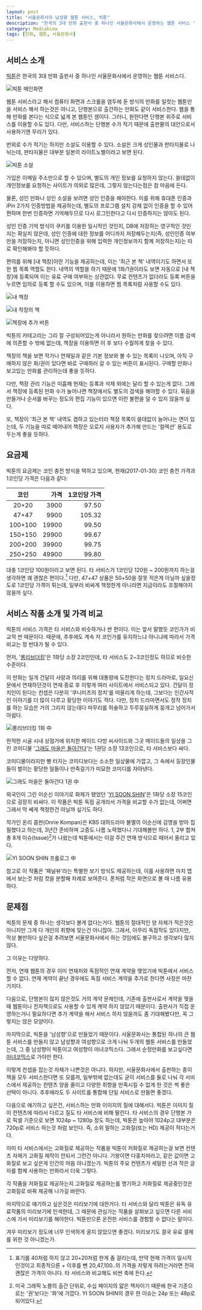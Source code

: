 ```yaml
---
layout: post
title: "서울문화사의 남성향 웹툰 서비스, 빅툰"
description: "한국의 3대 만화 출판사 중 하나인 서울문화사에서 운영하는 웹툰 서비스 '빅툰'을 소개한다."
category: Mediabiew
tags: [만화, 웹툰, 서울문화사]
---
```


## 서비스 소개

[빅툰](http://www.big-toon.com/)은 한국의 3대 만화 출판사 중 하나인 서울문화사에서 운영하는 웹툰 서비스다.

![빅툰 메인화면](https://lh3.googleusercontent.com/-uAQ_qr8BfjQ/WJCg0QqaNNI/AAAAAAAAStQ/zgTBN9gozMc90J9ok__irAiZp3FbeAwZwCLcB/w600/big-toon-main.jpg "빅툰은 서울문화사에서 운영하는 웹툰 서비스다.")

웹툰 서비스라고 해서 컴퓨터 화면과 스크롤을 염두에 둔 방식의 만화를 일컷는 웹툰만을 서비스 해서 하는것은 아니고, 단행본으로 출간하는 만화도 같이 서비스한다.
웹을 통해 만화를 본다는 식으로 넓게 본 웹툰인 셈이다.
그러니, 원한다면 단행본 위주로 서비스를 이용할 수도 있다.
다만, 서비스하는 단행본 수가 적기 때문에 출판물의 대안으로서 사용하기엔 무리가 있다.

번외로 수가 적기는 하지만 소설도 이용할 수 있다.
소설은 크게 성인물과 판타지물로 나뉘는데, 판타지물은 대부분 일본의 라이트노벨이라고 보면 된다.

![빅툰 소설](https://lh3.googleusercontent.com/-W0FB4BnoKR0/WJChdUh8J8I/AAAAAAAAStY/yqHDA94TJk8Cdobp4ccR-19zYIfiMcLXQCLcB/w600/big-toon-novel.jpg "소설은 수가 적고 거의 성인물과 라이트노벨이다.")

가입은 이메일 주소만으로 할 수 있으며, 별도의 개인 정보를 요청하지 않는다.
쓸데없이 개인정보를 요청하는 사이트가 의외로 많은데, 그렇지 않는다는점은 참 마음에 든다.

물론, 성인 만화나 성인 소설을 보려면 성인 인증을 해야한다.
이를 위해 휴대폰 인증과 iPin 2가지 인증방법을 제공하는데,
별도의 프로그램 설치 강제 없이 인증을 할 수 있어 편하며
한번 인증하면 기억해두므로 다시 로그인한다고 다시 인증하지는 않아도 된다.

성인 인증 기억 방식이 쿠키를 이용한 일시적인 것인지, DB에 저장하는 영구적인 것인지는 확실치 않은데, 성인 인증에 대한 정보를 어디까지 저장해두는지(즉, 성인인증 여부만을 저장하는지, 아니면 성인인증을 위해 입력한 개인정보까지 함께 저장하는지)는 따로 확인해봐야 할 듯하다.

편의를 위해 [내 책장]이란 기능을 제공하는데,
이는 '최근 본 책' 내역이기도 하면서 또한 찜 목록 역할도 한다.
내역의 역할을 하기 때문에 1화/1권이라도 보면 자동으로 [내 책장]에 등록되며 이는 유료 구매 여부와는 상관없다.
무료 컨텐츠가 없더라도 등록 버튼을 누르면 임의로 등록 할 수도 있으며, 이를 이용하면 찜 목록처럼 사용할 수도 있다.

![내 책장](https://lh3.googleusercontent.com/-2ZNRP3SVhrg/WJCiz1ntQrI/AAAAAAAAStw/9-MAUwLXlMgZ6Yz5f6jueJKuRFX3o29oQCLcB/w600/big-toon-book-cage.jpg "한번이라도 보거나 추가 버튼을 누르면 책장에 등록된다.")

![내 착장의 책](https://lh3.googleusercontent.com/-BY9aEVerGgQ/WJCjG-VBrJI/AAAAAAAASuA/xV12MYZI_MA4x6rf1C28gMzvUU0ggGs4wCLcB/s550/big-toon-book-case-sub.jpg "책장의 책을 보면 기본 정보와 화/권 목록, 구매버튼이 표시된다.")

![책장에 추가 버튼](https://lh3.googleusercontent.com/-tvRX6UYT4Xs/WJCi_USKN9I/AAAAAAAASt4/P6GR0bvtZqYAPACEi3gPJ1eZpfnCkH-XQCLcB/w600/big-toon-book-cage-add.jpg "목록의 왼쪽 위와 왼쪽 아래에 있는 추가 버튼을 눌러 책장에 등록할 수도 있다.")

빅툰의 카테고리는 그리 잘 구성되어있는게 아니라서
원하는 만화를 찾으려면 이름 검색에 의존할 수 밖에 없는데,
책장을 이용하면 이 후 보다 수월하게 찾을 수 있다.

책장의 책을 보면 작가나 연재일과 같은 기본 정보와 볼 수 있는 목록이 나오며,
아직 구매하지 않은 화/권이 있다면 바로 구매하러 갈 수 있는 버튼이 표시된다.
구매할 만화나 보고있는 만화를 관리하는데 좋을 듯하다.

다만, 책장 관리 기능은 미흡해 현재는 등록과 삭제 외에는 달리 할 수 있는게 없다.
그래서 책장에 등록된 만화 수가 늘어나면 책장에서도 별도의 검색을 해야할 수 있다.
묶음을 만들거나 순서를 바꾸는 정도의 편집 기능이 있으면 이런 불편을 덜 수 있지 않을까 싶다.

또, 책장이 '최근 본 책' 내역도 겸하고 있는터라 책장 목록이 쓸데없이 늘어나는 면이 있는데,
두 기능을 따로 떼어내어 책장은 오로지 사용자가 추가해 만드는 '컬렉션' 용도로 두는게 좋을 듯하다.



## 요금제

빅툰의 요금제는 코인 충전 방식을 택하고 있으며, 현재(2017-01-30) 코인 충전 가격과 1코인당 가격은 다음과 같다:

   코인   |  가격  | 1코인당 가격
:--------:|-------:|-------------:
   20+20  |   3900 |    97.50
   47+47  |   9900 |   105.32
  100+100 |  19900 |    99.50
  150+150 |  29900 |    99.67
  200+200 |  39900 |    99.75
  250+250 |  49900 |    99.80

대충 1코인당 100원이라고 보면 된다.
타 서비스가 1코인당 120원 ~ 200원까지 하는걸 생각하면 꽤 괜찮은 편이다.[^1]
다만, 47+47 상품은 50+50을 잘못 적은게 아닐까 싶을정도로 1코인당 가격이 튀는데,
일부러 비싸게 책정한게 아니라면 지금이라도 조절해야지 않을까 싶다.

[^1]: 표기를 40처럼 하지 않고 20+20처럼 한게 좀 걸리는데, 만약 현재 가격이 일시적인것이고 최종적으론 + 이후를 뺀 20,47,100..의 가격을 저렇게 하려는거라면 전혀 괜찮은 가격이 아니다. 타 서비스와 비교해도 비싼 축에 든다.



## 서비스 작품 소개 및 가격 비교

빅툰의 서비스 가격은 타 서비스와 비슷하거나 싼 편이다.
이는 앞서 말했듯 코인가가 비교적 싼 때문이다.
때문에, 추후에도 계속 저 코인가를 유지하느냐 아니냐에 따라서 가격 비교는 정 반대가 될 수 있다.

먼저, '[롱리브더킹](http://www.big-toon.com/comic_list.php?unqno=1846)'은 1화당 소장 2코인인데, 타 서비스도 2~3코인정도 하므로 비슷한 수준이다.

이 만화는 일개 건달이 사랑과 의리를 위해 대통령에 도전한다는 정치 드라마로,
일요신문에서 연재하던것이 연재 종료 후 이렇게 여러 사이트에서 서비스되고 있다.
건달이 정치인이 된다는 컨셉은 다분히 '쿠니미츠의 정치'를 떠올리게 하는데,
그보다는 인간사적인 이야기를 더 많이 다루고 황당한 이야기도 적다.
다만, 정치 드라마면서도 정작 정치를 하는 모습은 거의 그리지 않는데다
마무리를 허술하고 두루뭉실하게 뭉개고 넘어가서 아쉽다.

![롱리브더킹 1화 中](https://lh3.googleusercontent.com/-2K6vx4SN1gw/WJCja7DM0kI/AAAAAAAASuI/mipaS_YJ39EJ7mH_n-hzuIayAhAPDQ5nwCLcB/w232/long-live-the-king-1-001-008-4.jpg "차는법도 참 각양각색이라고 생각했던 이 얘기가 결국 정치에 뛰어드는 계기 중 하나가 된다.")

한적한 시골 시내 상점가에 위치한 메이드 다방 씨사이드와 그곳 메이드들의 일상을 그린 코미디물 '[그래도 마을은 돌아간다](http://www.big-toon.com/comic_list.php?unqno=2108)'는 1권당 소장 13코인으로, 타 서비스보다 싸다.

코미디물이라지만 빵 터지는 코미디보다는 소소한 일상물에 가깝고,
그 속에서 등장인물들이 벌이는 황당한 일들이나 딴죽걸기가 미묘한 코미디를 자아낸다.

![그래도 마을은 돌아간다 1권 中](https://lh3.googleusercontent.com/-rNHINHOYSe8/WJCoNLdu7pI/AAAAAAAASvA/Ez0vHMlsOYIH1t1IKW6XfoMfiho9yCAXACLcB/w320/soremachi_01-p009-6.jpg "일상과 황당함, 그리고 딴죽 사이에서 미묘한 코미디를 자아낸다.")

외국인이 그린 이순신 이야기로 화제가 됐었던 '[YI SOON SHIN](http://www.big-toon.com/comic_list.php?unqno=2339)'은 1화당 소장 15코인으로 굉장히 비싸다.
이 작품은 빅툰 독점 공개라서 가격을 비교할 수가 없는데, 어쩌면 그래서 막 쎄게 책정한건 아닐까 싶기도 하다.

작가인 온리 콤판(Onrie Kompan)은 KBS 대하드라마 불멸의 이순신에 감명을 받아 집필했다고 하는데, 3년간 준비하며 고증도 나름 노력했다니 기대해볼만 하다.
1, 2부 합쳐 총 8개 이슈(Issue)[^2]가 나왔는데 빅툰에서는 이걸 주간 연재 방식으로 떼어서 올리고 있다.

[^2]: 미국 그래픽 노블의 출간 단위로, 수십 페이지의 얇은 책자이기 때문에 한국 기준으로는 '권'보다는 '화'에 가깝다. YI SOON SHIN의 경우 한 이슈는 24p 또는 48p로 되어있다.

![YI SOON SHIN 프롤로그 中](https://lh3.googleusercontent.com/-CMThqJQV0gY/WJCucKdkIBI/AAAAAAAASvU/-Nhj5q_8cg45HLr0iDKwrjeNJpuKwF6gwCLcB/w307/yi-soon-shin-000-009-1.jpg "YI SOON SHIN은 이순신의 일대기를 그린 그래픽노블로, 빅툰 독점 공개다.")

참고로 이 작품은 '패널뷰'라는 특별한 보기 방식도 제공하는데,
이를 사용하면 마치 앱에서 보는것 처럼 컷을 분할해 차례로 보여준다.
폰처럼 작은 화면으로 볼 때 나름 유용하다.



## 문제점

빅툰의 문제 중 하나는 생각보다 볼게 없다는거다.
웹툰의 절대적인 양 자체가 적은것은 아니지만 그게 다 개인의 취향에 맞는건 아니잖아.
그래서, 아무리 독점작도 있다지만, 막상 볼만하다 싶은걸 추려보면 서울문화사에서 하는 것임에도 불구하고 생각보다 많지 않다.

그 이유는 다양하다.

먼저, 연재 웹툰의 경우 이미 연재처와 독점적인 연재 계약을 맺었기에 빅툰에서 서비스 할 수 없다.
연재 계약이 끝난 경우에도 독점 서비스 계약을 추가로 한다면 사정은 마찬가지다.

다음으로, 단행본이 많지 않은것도 거의 계약 문제인데,
기존에 출판사로서 계약을 맺을 때 웹툰이나 전자책으로도 사용할 수 있게 계약 하지 않았기 때문이다.
출판사가 직접 운영하는거니 필요하다면 추가 계약을 해서 서비스 하지 않을까도 좀 기대해봤다만, 꼭 그렇지는 않은 모양이다.

마지막으로, 빅툰을 '남성향'으로 만들었기 때문이다.
서울문화사는 통합된 하나의 큰 웹툰 서비스를 만들지 않고
남성향과 여성향으로 크게 나눠 두개의 웹툰 서비스를 만들었는데,
그 중 남성향이 빅툰이고 여성향이 마녀코믹스다.
그래서 순정만화를 보고싶다면 [마녀코믹스](http://www.mcomics.co.kr/)로 가야만 한다.

이렇게 컨셉을 잡는것 자체가 나쁜것은 아니다.
하지만, 서울문화사에서 출판하는 종이책을 모두 서비스한다면 또 모를까,
일부밖에 없는데도 굳이 서비스를 둘로 나눠 각 서비스에서 제공하는 컨텐츠 양을 줄이고
다양한 취향을 만족시킬 수 없게 한 것은 썩 좋은 선택이 아니다.
추후에라도 두 사이트를 통합해 단일 서비스로 만들면 좋겠다.

다음으로 얘기하고 싶은건, 서비스하는 만화 이미지의 질에 대해서다.
빅툰은 이미지 질이 컨텐츠에 따라서 다르고 질도 타 서비스에 비해 딸린다.
타 서비스의 경우 단행본 가로 픽셀 기준으로 보면 1024p ~ 1280p 정도 하는데,
빅툰은 높아야 1024p고 대부분은 720p로 서비스 하는것 처럼 보인다.
즉, 소위 말하는 고화질(또는 HD) 제공이 적다는거다.

이미 타 서비스에서는 고화질로 제공하는 작품을
빅툰이 저화질로 제공하는걸 보면 컨텐츠 자체가 고화질 제작이 안되서 그런건 아니다.
기왕이면 다홍치마라고, 같은 값이면 고화질로 보고 싶은게 인간의 마음 아니겠는가.
빅툰의 주요 컨텐츠가 세밀한 선과 작은 글자를 함께 사용하는 만화라서 더욱 그렇다.

각 작품을 저화질로 제공하는지 고화질로 제공하는를 명기하고
저화질로 제공중인것은 고화질로 바꿔 제공해 나가길 바란다.

마지막으로 얘기하고 싶은것은 미리보기에 대한거다.
타 서비스와 달리 빅툰은 유독 유료작품의 미리보기에 인색한데,
그 때문에 관심가는 작품을 살펴보고 싶으면 다른 서비스에 가서 미리보기를 해야한다.
빅툰만으론 온전한 서비스를 경험할 수 없다는 말이다.

겨우 미리보기 정도에 너무 인색하게 굴지 않았으면 좋겠다.
미리보기도 결국 유료 결제를 위한 것 아니겠는가.
